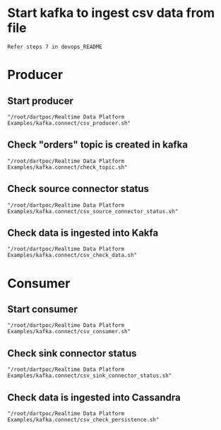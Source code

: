 # Start kafka to ingest csv data from file #
	Refer steps 7 in devops_README 

# Producer #
##	Start producer	##
	"/root/dartpoc/Realtime Data Platform Examples/kafka.connect/csv_producer.sh"

## Check "orders" topic is created in kafka ##
	"/root/dartpoc/Realtime Data Platform Examples/kafka.connect/check_topic.sh"

## Check source connector status ##
	"/root/dartpoc/Realtime Data Platform Examples/kafka.connect/csv_source_connector_status.sh"

## Check data is ingested into Kakfa
	"/root/dartpoc/Realtime Data Platform Examples/kafka.connect/csv_check_data.sh"

# Consumer #
## Start consumer ##
	"/root/dartpoc/Realtime Data Platform Examples/kafka.connect/csv_consumer.sh"

## Check sink connector status ##
	"/root/dartpoc/Realtime Data Platform Examples/kafka.connect/csv_sink_connector_status.sh"

## Check data is ingested into Cassandra
	"/root/dartpoc/Realtime Data Platform Examples/kafka.connect/csv_check_persistence.sh"